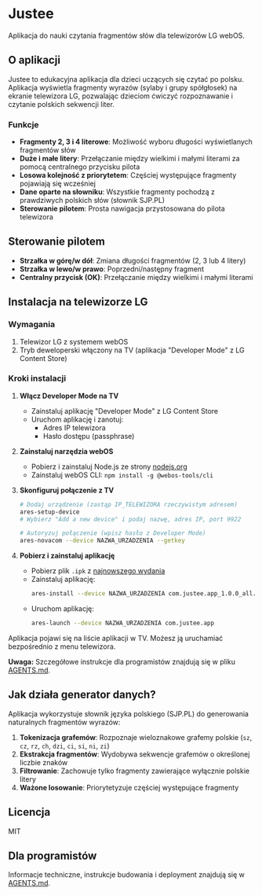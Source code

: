 # Justee

Aplikacja do nauki czytania fragmentów słów dla telewizorów LG webOS.

## O aplikacji

Justee to edukacyjna aplikacja dla dzieci uczących się czytać po polsku.
Aplikacja wyświetla fragmenty wyrazów (sylaby i grupy spółgłosek) na ekranie
telewizora LG, pozwalając dzieciom ćwiczyć rozpoznawanie i czytanie polskich
sekwencji liter.

### Funkcje

- **Fragmenty 2, 3 i 4 literowe**: Możliwość wyboru długości wyświetlanych
  fragmentów słów
- **Duże i małe litery**: Przełączanie między wielkimi i małymi literami za
  pomocą centralnego przycisku pilota
- **Losowa kolejność z priorytetem**: Częściej występujące fragmenty pojawiają
  się wcześniej
- **Dane oparte na słowniku**: Wszystkie fragmenty pochodzą z prawdziwych
  polskich słów (słownik SJP.PL)
- **Sterowanie pilotem**: Prosta nawigacja przystosowana do pilota telewizora

## Sterowanie pilotem

- **Strzałka w górę/w dół**: Zmiana długości fragmentów (2, 3 lub 4 litery)
- **Strzałka w lewo/w prawo**: Poprzedni/następny fragment
- **Centralny przycisk (OK)**: Przełączanie między wielkimi i małymi literami

## Instalacja na telewizorze LG

### Wymagania

1.  Telewizor LG z systemem webOS
2.  Tryb deweloperski włączony na TV (aplikacja "Developer Mode" z LG Content
    Store)

### Kroki instalacji

1.  **Włącz Developer Mode na TV**

    - Zainstaluj aplikację "Developer Mode" z LG Content Store
    - Uruchom aplikację i zanotuj:
      - Adres IP telewizora
      - Hasło dostępu (passphrase)

2.  **Zainstaluj narzędzia webOS**

    - Pobierz i zainstaluj Node.js ze strony [nodejs.org]
    - Zainstaluj webOS CLI: `npm install -g @webos-tools/cli`

3.  **Skonfiguruj połączenie z TV**

    ``` bash
    # Dodaj urządzenie (zastąp IP_TELEWIZORA rzeczywistym adresem)
    ares-setup-device
    # Wybierz "Add a new device" i podaj nazwę, adres IP, port 9922

    # Autoryzuj połączenie (wpisz hasło z Developer Mode)
    ares-novacom --device NAZWA_URZADZENIA --getkey
    ```

4.  **Pobierz i zainstaluj aplikację**

    - Pobierz plik `.ipk` z [najnowszego wydania]
    - Zainstaluj aplikację:
      ``` bash
      ares-install --device NAZWA_URZADZENIA com.justee.app_1.0.0_all.ipk
      ```
    - Uruchom aplikację:
      ``` bash
      ares-launch --device NAZWA_URZADZENIA com.justee.app
      ```

Aplikacja pojawi się na liście aplikacji w TV. Możesz ją uruchamiać bezpośrednio
z menu telewizora.

**Uwaga:** Szczegółowe instrukcje dla programistów znajdują się w pliku
[AGENTS.md].

## Jak działa generator danych?

Aplikacja wykorzystuje słownik języka polskiego (SJP.PL) do generowania
naturalnych fragmentów wyrazów:

1.  **Tokenizacja grafemów**: Rozpoznaje wieloznakowe grafemy polskie (`sz`,
    `cz`, `rz`, `ch`, `dzi`, `ci`, `si`, `ni`, `zi`)
2.  **Ekstrakcja fragmentów**: Wydobywa sekwencje grafemów o określonej liczbie
    znaków
3.  **Filtrowanie**: Zachowuje tylko fragmenty zawierające wyłącznie polskie
    litery
4.  **Ważone losowanie**: Priorytetyzuje częściej występujące fragmenty

## Licencja

MIT

## Dla programistów

Informacje techniczne, instrukcje budowania i deployment znajdują się w
[AGENTS.md].

  [nodejs.org]: https://nodejs.org/
  [najnowszego wydania]: ../../releases
  [AGENTS.md]: AGENTS.md
